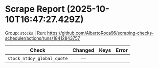 # Scrape Report (2025-10-10T16:47:27.429Z)

Group: `stocks`  |  Run: https://github.com/AlbertoRoca96/scraping-checks-scheduler/actions/runs/18412843757

| Check | Changed | Keys | Error |
|---|:---:|:--|:--|
| `stock_ntdoy_global_quote` | — |  |  |
